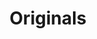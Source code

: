 ---
ee_id: '2216'
site: '1'
type: '2'
long_id: 2012-031 Originals
url: 2012-031-originals
year: '2012'
medium: 'Soggy corn flakes, milk, spoon, bowl. '
commission:
add_credit:
dims: 6 x 6 X 3
pitch:
ps:
live_url:
related:
title: Originals
youtube:
imgs: originals-2012-031-install-database-ih.jpg
subheading:
year2: '2012'
download:
add_credits:
related_code:
! '':
layout: things-i-made
---